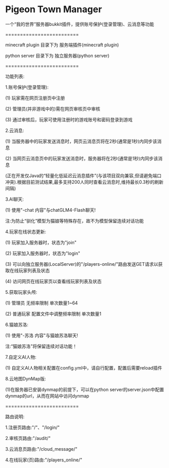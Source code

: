 # Pigeon Town Manager

一个“我的世界”服务器bukkit插件，提供账号保护(登录管理)、云消息等功能

=========================

minecraft plugin 目录下为 服务端插件(minecraft plugin)

python server 目录下为 独立服务器(python server)

=========================

功能列表:

1.账号保护(登录管理):

 (1) 玩家需在网页注册页中注册

 (2) 管理员(并非游戏中的)需在网页审核页中审核

 (3) 通过审核后，玩家可使用注册时的游戏账号和密码登录到游戏

2.云消息:

 (1) 当服务器中的玩家发送消息时，网页云消息页将在2秒(通常是1秒)内同步该消息

 (2) 当网页云消息页中的玩家发送消息时，服务器将在2秒(通常是1秒)内同步该消息

 (正在开发仅Java的“轻量化低延迟云消息插件”(与该项目双向兼容,但请避免端口冲突).根据目前测试结果,最多支持200人同时查看云消息时,维持最长0.3秒的刷新间隔)

3.AI聊天:

 (1) 使用"-chat 内容"与chatGLM4-Flash聊天!

 注:为防止“驯化”模型为猫娘等特殊存在，故不为模型保留连续对话功能

4.玩家在线状态更新:

 (1) 玩家加入服务器时，状态为"join"

 (2) 玩家加入服务器时，状态为"login"

 (3) 可以向独立服务器(LocalServer)的"/players-online/"路由发送GET请求以获取在线玩家列表及状态

 (4) 访问网页在线玩家页以查看线玩家列表及状态

5.获取玩家头颅:

 (1) 管理员 无频率限制 单次数量1~64 

 (2) 普通玩家 配置文件中调整频率限制 单次数量1

 6.猫娘苏洛:

  (1) 使用"-苏洛 内容"与猫娘苏洛聊天!
  
 注:“猫娘苏洛”将保留连续对话功能！
 
 7.自定义AI人物:
 
  (1) 自定义AI人物相关配置在config.yml中，请自行配置，配置后需要reload插件

 8.云地图DynMap版:
  
  (1)在服务器已安装dynmap的前提下，可以在python server的server.json中配置dynmap的url，从而在网站中访问dynmap

=========================

路由说明:

1.注册页路由:"/"、"/login/"

2.审核页路由:"/audit/"

3.云消息页路由:"/cloud_message/"

4.在线玩家(页)路由:"/players_online/"
